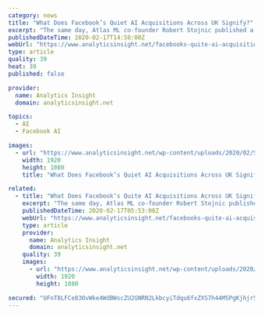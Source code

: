 ```yaml
---
category: news
title: "What Does Facebook’s Quiet AI Acquisitions Across UK Signify?"
excerpt: "The same day, Atlas ML co-founder Robert Stojnic published a Medium post titled “Papers with Code is joining Facebook AI,” which went largely unnoticed outside of the machine learning research community. Terms of the deal — or even that the acquisition took place — weren’t announced by Facebook at the time, beyond Stojnic’s ..."
publishedDateTime: 2020-02-17T14:58:00Z
webUrl: "https://www.analyticsinsight.net/facebooks-quite-ai-acquisitions-across-uk-signify/"
type: article
quality: 39
heat: 39
published: false

provider:
  name: Analytics Insight
  domain: analyticsinsight.net

topics:
  - AI
  - Facebook AI

images:
  - url: "https://www.analyticsinsight.net/wp-content/uploads/2020/02/Savvycom-AI-Lab.jpg"
    width: 1920
    height: 1080
    title: "What Does Facebook’s Quiet AI Acquisitions Across UK Signify?"

related:
  - title: "What Does Facebook’s Quite AI Acquisitions Across UK Signify?"
    excerpt: "The same day, Atlas ML co-founder Robert Stojnic published a Medium post titled “Papers with Code is joining Facebook AI,” which went largely unnoticed outside of the machine learning research community. Terms of the deal — or even that the acquisition took place — weren’t announced by Facebook at the time, beyond Stojnic’s ..."
    publishedDateTime: 2020-02-17T05:53:00Z
    webUrl: "https://www.analyticsinsight.net/facebooks-quite-ai-acquisitions-across-uk-signify/"
    type: article
    provider:
      name: Analytics Insight
      domain: analyticsinsight.net
    quality: 39
    images:
      - url: "https://www.analyticsinsight.net/wp-content/uploads/2020/02/Savvycom-AI-Lab.jpg"
        width: 1920
        height: 1080

secured: "UFnT8LFCe83OvWke4WdBWscZU2GNRN2LkbcyiTdqu6fxZXS7h44MSPgKjhjr5n8yRj545sReBb2vfNr72zPcy7qm0WMVwwXn2VvkWAqgsUeKKr/hxURc02LCq5uM+Ubo+PlNYPvgfIk3FwYNcqJx/WnjSYHAeecNqk+FkurGrkcxa3OMEOq17oLvnbA1nRBi/KjGUZ3dB+PzZn51Yk3qgVzTrdymwOFwf/hFMUMaPWBwMx4lrJ9YwL4RMssQHUPahBpRugKfC1nb/J9C53e5yvY6SDwhmCsnMLDeEoLfqqe4XY1bI6yRuJIlxee/PntH;If0tb8szQGRZF/F1Vh/A3A=="
---
```


